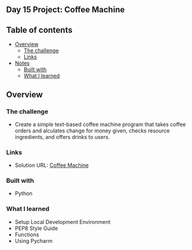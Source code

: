 ## Day 15 Project: Coffee Machine

## Table of contents

- [Overview](#overview)
  - [The challenge](#the-challenge)
  - [Links](#links)
- [Notes](#notes)
  - [Built with](#built-with)
  - [What I learned](#what-i-learned)

## Overview

### The challenge

- Create a simple text-based coffee machine program that takes coffee orders and alculates change for money given, checks resource ingredients, and offers drinks to users.

### Links

- Solution URL: [Coffee Machine](https://github.com/Mikerniker/100_Days_of_Python/tree/main/Day15)

### Built with

- Python

### What I learned
- Setup Local Development Environment
- PEP8 Style Guide
- Functions
- Using Pycharm

